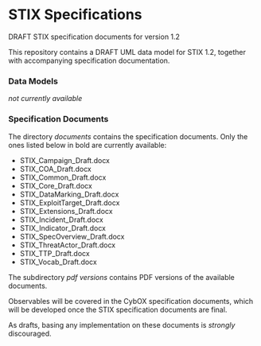 # STIX Specifications
DRAFT STIX specification documents for version 1.2

This repository contains a DRAFT UML data model for STIX 1.2, together with accompanying specification documentation. 

### Data Models

*not currently available*

### Specification Documents

The directory *documents* contains the specification documents.  Only the ones listed below in bold are currently available:

* STIX_Campaign_Draft.docx
* STIX_COA_Draft.docx
* STIX_Common_Draft.docx
* STIX_Core_Draft.docx
* STIX_DataMarking_Draft.docx
* STIX_ExploitTarget_Draft.docx
* STIX_Extensions_Draft.docx
* STIX_Incident_Draft.docx
* STIX_Indicator_Draft.docx
* STIX_SpecOverview_Draft.docx
* STIX_ThreatActor_Draft.docx
* STIX_TTP_Draft.docx
* STIX_Vocab_Draft.docx

The subdirectory *pdf versions* contains PDF versions of the available documents.

Observables will be covered in the CybOX specification documents, which will be developed once the STIX specification documents are final.

As drafts, basing any implementation on these documents is *strongly* discouraged.



